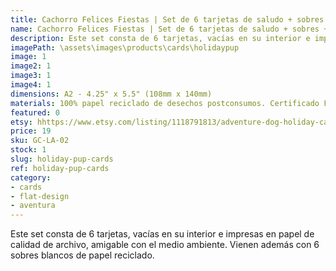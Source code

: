 ```yaml
---
title: Cachorro Felices Fiestas | Set de 6 tarjetas de saludo + sobres + stickers
name: Cachorro Felices Fiestas | Set de 6 tarjetas de saludo + sobres + stickers
description: Este set consta de 6 tarjetas, vacías en su interior e impresas en papel de calidad de archivo, amigable con el medio ambiente.
imagePath: \assets\images\products\cards\holidaypup
image: 1
image2: 1
image3: 1
image4: 1
dimensions: A2 - 4.25" x 5.5" (108mm x 140mm)
materials: 100% papel reciclado de desechos postconsumos. Certificado FSC.
featured: 0
etsy: hhttps://www.etsy.com/listing/1118791813/adventure-dog-holiday-cards-blank-note
price: 19
sku: GC-LA-02
stock: 1
slug: holiday-pup-cards
ref: holiday-pup-cards
category:
- cards
- flat-design
- aventura
---
```

Este set consta de 6 tarjetas, vacías en su interior e impresas en papel de calidad de archivo, amigable con el medio ambiente. Vienen además con 6 sobres blancos de papel reciclado.
